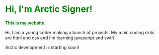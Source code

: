 <h1> <strong style="color: green"> Hi, I'm Arctic Signer! </strong> </h1>
<a href="https://usearcticsigner.github.io"> <strong style="color: green"> This is my website. </strong></a>
<p> Hi, I am a young coder making a bunch of projects.
My main coding skils are html and css and i'm learning javascript and swift.</p>
<p>
  Arctic development is starting soon!
</p>
